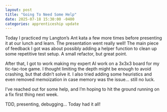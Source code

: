 ```yaml
---
layout: post
title: "Going To Need Some Help"
date: 2025-07-18 15:30:00 -0400
categories: apprenticeship update
---
```


Today I practiced my Langton’s Ant kata a few more times before presenting it
at our lunch and learn. The presentation went really well! The main piece of
feedback I got was about possibly adding a helper function to clean up some
repetitive test setup. A small refactor, but great point.

After that, I got to work making my expert AI work on a 3x3x3 board for my
tic-tac-toe game. I thought limiting the depth might be enough to avoid
crashing, but that didn’t solve it. I also tried adding some heuristics and
even removed memoization in case memory was the issue... still no luck.

I’ve reached out for some help, and I’m hoping to hit the ground running on
a fix first thing next week.

TDD, presenting, debugging... Today had it all!